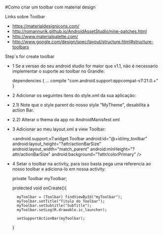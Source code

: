 #Como criar um toolbar com material design

Links sobre Toolbar

 - https://materialdesignicons.com/
 - http://romannurik.github.io/AndroidAssetStudio/nine-patches.html
 - http://www.materialpalette.com/
 - http://www.google.com/design/spec/layout/structure.html#structure-toolbars

Step`s for create toolbar

- 1 Se a versao do seu android studio for maior que v1.1, não é necessario implementar o suporte ao toolbar no Grandle:

    dependencies {
        ...
        compile "com.android.support:appcompat-v7:21.0.+"
    }

- 2 Adicionar os seguintes itens do style.xml da sua aplicação:


    <style name="Theme.MyTheme" parent="Theme.AppCompat.NoActionBar">
        <!-- colorPrimary is used for the default action bar background -->
        <item name="colorPrimary">@color/my_awesome_color</item>

        <!-- colorPrimaryDark is used for the status bar -->
        <item name="colorPrimaryDark">@color/my_awesome_darker_color</item>

        <!-- colorAccent is used as the default value for colorControlActivated, which is used to tint widgets -->
        <item name="colorAccent">@color/accent</item>
    </style>

 - 2.1) Note que o style parent do nosso style "MyTheme", desabilita a action Bar.

 - 2.2) Alterar o thema da app no AndroidManisfest.xml

- 3 Adicionar ao meu layout.xml a view Toolbar:

    <android.support.v7.widget.Toolbar
        android:id="@+id/my_toolbar"
        android:layout_height="?attr/actionBarSize"
        android:layout_width="match_parent"
        android:minHeight="?attr/actionBarSize"
        android:background="?attr/colorPrimary"
    />

- 4 Setar o toolbar na activity, para isso basta pega uma referencia ao nosso toolbar e adiciona-lo em nossa activity:

    private Toolbar myToolbar;

    protected void onCreate(){

        myToolbar = (Toolbar) findViewById("myToolbar");
        myToolbar.setTitle("Titulo do Toolbar");
        myToolbar.setSubtitle("SubTitle");
        myToolbar.setLog(R.drawable.ic_launcher);

        setSupportActionBar(myToolbar);
    }
